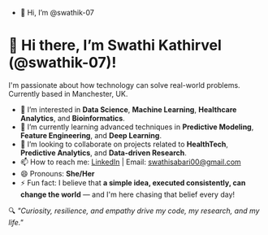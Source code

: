 - 👋 Hi, I’m @swathik-07
# 👋 Hi there, I’m Swathi Kathirvel (@swathik-07)!

I'm passionate about how technology can solve real-world problems.  
Currently based in Manchester, UK.

- 👀 I’m interested in **Data Science**, **Machine Learning**, **Healthcare Analytics**, and **Bioinformatics**.
- 🌱 I’m currently learning advanced techniques in **Predictive Modeling**, **Feature Engineering**, and **Deep Learning**.
- 💞️ I’m looking to collaborate on projects related to **HealthTech**, **Predictive Analytics**, and **Data-driven Research**.
- 📫 How to reach me: [LinkedIn](https://www.linkedin.com/in/swathi-kathirvel-585267277/) | Email: swathisabari00@gmail.com
- 😄 Pronouns: **She/Her**
- ⚡ Fun fact: I believe that **a simple idea, executed consistently, can change the world** — and I'm here chasing that belief every day!

🔍 *"Curiosity, resilience, and empathy drive my code, my research, and my life."*
